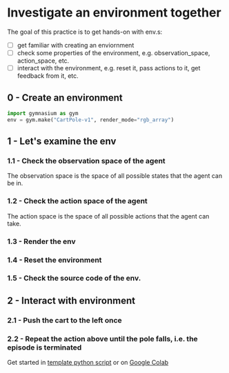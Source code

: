 # Investigate an environment together
The goal of this practice is to get hands-on with env.s:
- [ ] get familiar with creating an enviornment
- [ ] check some properties of the environment, e.g. observation_space, action_space,
  etc.
- [ ] interact with the environment, e.g. reset it, pass actions to it, get feedback from
  it, etc.

## 0 - Create an environment
```python
import gymnasium as gym
env = gym.make("CartPole-v1", render_mode="rgb_array")
```
## 1 - Let's examine the env
### 1.1 - Check the observation space of the agent
The observation space is the space of all possible states that the agent can be in.
### 1.2 - Check the action space of the agent
The action space is the space of all possible actions that the agent can take.
### 1.3 - Render the env
### 1.4 - Reset the environment
### 1.5 - Check the source code of the env.

## 2 - Interact with environment
### 2.1 - Push the cart to the left once
### 2.2 - Repeat the action above until the pole falls, i.e. the episode is terminated

Get started in [template python script](./playground.py) or on [Google Colab](https://colab.research.google.com/drive/1KW9hrQ6CapTs8DPv8QYHlnk22WRWQoMj?authuser=1#scrollTo=bKrYVy3Ab2T9)
